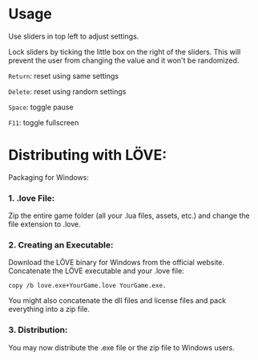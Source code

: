 # Usage
Use sliders in top left to adjust settings.

Lock sliders by ticking the little box on the right of the sliders.
This will prevent the user from changing the value and it won't be randomized.

`Return`: reset using same settings

`Delete`: reset using random settings

`Space`: toggle pause

`F11`: toggle fullscreen

# Distributing with LÖVE:

Packaging for Windows:

### 1. .love File:
Zip the entire game folder (all your .lua files, assets, etc.) and change the file extension to .love.

### 2. Creating an Executable:
Download the LÖVE binary for Windows from the official website.
Concatenate the LÖVE executable and your .love file:

```
copy /b love.exe+YourGame.love YourGame.exe.
```

You might also concatenate the dll files and license files and pack everything into a zip file.

### 3. Distribution:
You may now distribute the .exe file or the zip file to Windows users.
